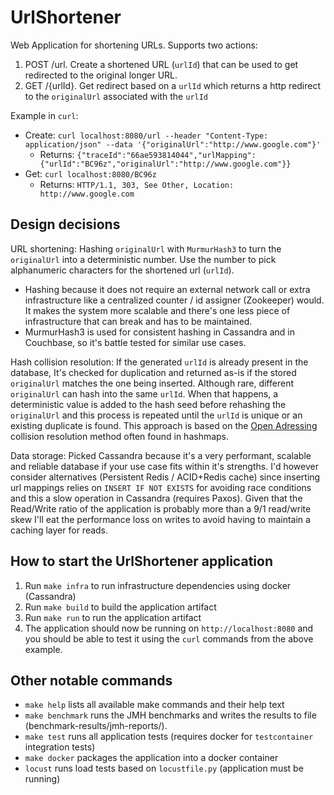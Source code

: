 # UrlShortener
Web Application for shortening URLs. Supports two actions:
1. POST /url. Create a shortened URL (`urlId`) that can be used to get redirected to the original longer URL. 
2. GET /{urlId}. Get redirect based on a `urlId` which returns a http redirect to the `originalUrl` associated with the `urlId`

Example in `curl`:
- Create: `curl localhost:8080/url --header "Content-Type: application/json" --data '{"originalUrl":"http://www.google.com"}'`
  - Returns: `{"traceId":"66ae593814044","urlMapping":{"urlId":"BC96z","originalUrl":"http://www.google.com"}}`
- Get: `curl localhost:8080/BC96z`
  - Returns: `HTTP/1.1, 303, See Other, Location: http://www.google.com`

Design decisions
---
URL shortening: Hashing `originalUrl` with `MurmurHash3` to turn the `originalUrl` into a deterministic number. Use the number to pick alphanumeric characters for the shortened url (`urlId`).
* Hashing because it does not require an external network call or extra infrastructure like a centralized counter / id assigner (Zookeeper) would. It makes the system more scalable and there's one less piece of infrastructure that can break and has to be maintained. 
* MurmurHash3 is used for consistent hashing in Cassandra and in Couchbase, so it's battle tested for similar use cases.

Hash collision resolution: If the generated `urlId` is already present in the database, It's checked for duplication and returned as-is if the stored `originalUrl` matches the one being inserted. Although rare, different `originalUrl` can hash into the same `urlId`. When that happens, a deterministic value is added to the hash seed before rehashing the `originalUrl` and this process is repeated until the `urlId` is unique or an existing duplicate is found. This approach is based on the [Open Adressing](https://en.wikipedia.org/wiki/Open_addressing) collision resolution method often found in hashmaps.

Data storage: Picked Cassandra because it's a very performant, scalable and reliable database if your use case fits within it's strengths. I'd however consider alternatives (Persistent Redis / ACID+Redis cache) since inserting url mappings relies on `INSERT IF NOT EXISTS` for avoiding race conditions and this a slow operation in Cassandra (requires Paxos). Given that the Read/Write ratio of the application is probably more than a 9/1 read/write skew I'll eat the performance loss on writes to avoid having to maintain a caching layer for reads.

How to start the UrlShortener application
---

1. Run `make infra` to run infrastructure dependencies using docker (Cassandra)
1. Run `make build` to build the application artifact
1. Run `make run` to run the application artifact
1. The application should now be running on `http://localhost:8080` and you should be able to test it using the `curl` commands from the above example.

Other notable commands
---
* `make help` lists all available make commands and their help text
* `make benchmark` runs the JMH benchmarks and writes the results to file (benchmark-results/jmh-reports/).
* `make test` runs all application tests (requires docker for `testcontainer` integration tests)
* `make docker` packages the application into a docker container
* `locust` runs load tests based on `locustfile.py` (application must be running)
